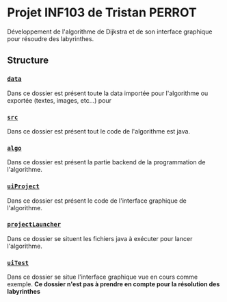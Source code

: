 # Projet INF103 de Tristan PERROT

Développement de l'algorithme de Dijkstra et de son interface graphique pour résoudre des labyrinthes.

## Structure

### [`data`](./data)

Dans ce dossier est présent toute la data importée pour l'algorithme ou exportée (textes, images, etc...) pour

### [`src`](./src)

Dans ce dossier est présent tout le code de l'algorithme est java.

### [`algo`](./src/algo)

Dans ce dossier est présent la partie backend de la programmation de l'algorithme.

### [`uiProject`](./src/uiProject)

Dans ce dossier est présent le code de l'interface graphique de l'algorithme.

### [`projectLauncher`](./src/projectLauncher)

Dans ce dossier se situent les fichiers java à exécuter pour lancer l'algorithme.

### [`uiTest`](./src/uiTest)

Dans ce dossier se situe l'interface graphique vue en cours comme exemple. **Ce dossier n'est pas à prendre en compte pour la résolution des labyrinthes**
